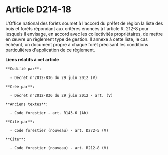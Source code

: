 # Article D214-18

L'Office national des forêts soumet à l'accord du préfet de région la liste des bois et forêts répondant aux critères énoncés
à l'article R. 212-8 pour lesquels il envisage, en accord avec les collectivités propriétaires, de mettre en œuvre un
règlement type de gestion. Il annexe à cette liste, le cas échéant, un document propre à chaque forêt précisant les
conditions particulières d'application de ce règlement.

**Liens relatifs à cet article**

	**Codifié par**:

	  - Décret n°2012-836 du 29 juin 2012 (V)

	**Créé par**:

	  - Décret n°2012-836 du 29 juin 2012 - art. (V)

	**Anciens textes**:

	  - Code forestier - art. R143-6 (Ab)

	**Cité par**:

	  - Code forestier (nouveau) - art. D272-5 (V)

	**Cite**:

	  - Code forestier (nouveau) - art. R212-8 (V)
